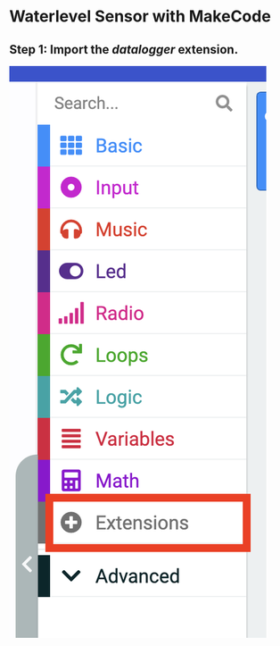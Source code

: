 # Waterlevel Sensor with MakeCode

## Step 1: Import the *datalogger* extension.

![Extensions Drawer](assets/makecode-extensions-01.png)  